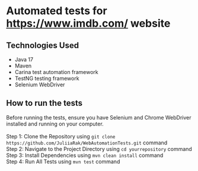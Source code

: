 # Automated tests for https://www.imdb.com/ website

## Technologies Used
* Java 17
* Maven
* Carina test automation framework
* TestNG testing framework
* Selenium WebDriver

## How to run the tests
Before running the tests, ensure you have Selenium and Chrome WebDriver installed and running on your computer. <br> <br>
Step 1: Clone the Repository using `git clone https://github.com/JuliiaRak/WebAutomationTests.git` command <br>
Step 2: Navigate to the Project Directory using `cd yourrepository` command <br>
Step 3: Install Dependencies using `mvn clean install` command <br>
Step 4: Run All Tests using `mvn test` command <br>
